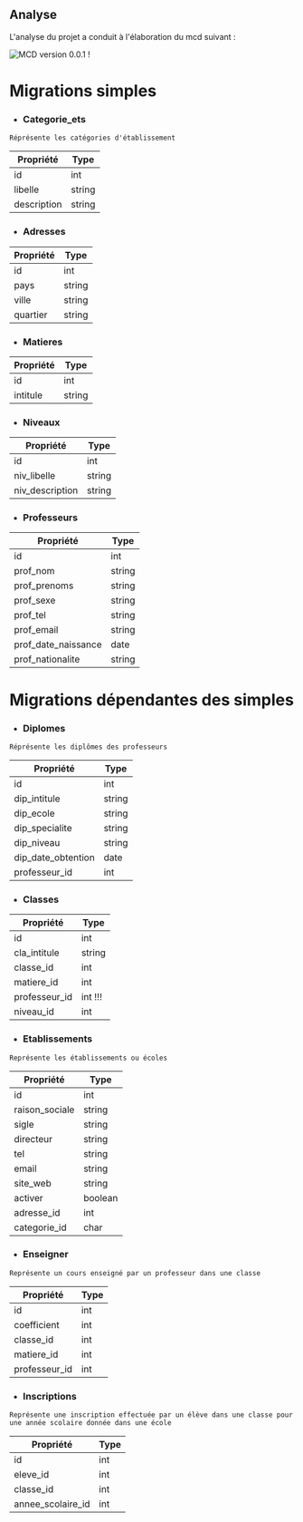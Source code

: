 ## Analyse
L'analyse du projet a conduit à l'élaboration du mcd suivant :

![MCD version 0.0.1 !](screenshoots_&_pics/mcd-afrischool.jpg "Notre premier mcd")

# Migrations simples

- ### Categorie_ets

~~~~
Réprésente les catégories d'établissement
~~~~
Propriété|Type
----------|----
id|int
libelle|string
description|string

- ### Adresses 

Propriété|Type
----------|----
id|int
pays|string
ville|string
quartier|string

- ### Matieres

Propriété|Type
----------|----
id|int
intitule|string

- ### Niveaux

Propriété|Type
----------|----
id|int
niv_libelle|string
niv_description|string

- ### Professeurs

Propriété|Type
----------|----
id|int
prof_nom|string
prof_prenoms|string
prof_sexe|string
prof_tel|string
prof_email|string
prof_date_naissance|date
prof_nationalite|string


# Migrations dépendantes des simples

- ### Diplomes

~~~~
Réprésente les diplômes des professeurs
~~~~
Propriété|Type
----------|----
id|int
dip_intitule|string
dip_ecole|string
dip_specialite|string
dip_niveau|string
dip_date_obtention|date
professeur_id|int

- ### Classes

Propriété|Type
----------|----
id|int
cla_intitule|string
classe_id|int
matiere_id|int
professeur_id|int !!!
niveau_id|int

- ### Etablissements

~~~~
Représente les établissements ou écoles
~~~~
Propriété|Type
----------|----
id|int
raison_sociale|string
sigle|string
directeur|string
tel|string
email|string
site_web|string
activer|boolean
adresse_id|int
categorie_id|char

- ### Enseigner
~~~~
Représente un cours enseigné par un professeur dans une classe
~~~~
Propriété|Type
----------|----
id|int
coefficient|int
classe_id|int
matiere_id|int
professeur_id|int

- ### Inscriptions
~~~~
Représente une inscription effectuée par un élève dans une classe pour une année scolaire donnée dans une école
~~~~
Propriété|Type
----------|----
id|int
eleve_id|int
classe_id|int
annee_scolaire_id|int
